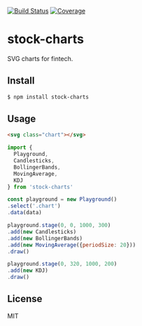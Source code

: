 [![Build Status](https://travis-ci.org/kaelzhang/stock-charts.svg?branch=master)](https://travis-ci.org/kaelzhang/stock-charts)
[![Coverage](https://codecov.io/gh/kaelzhang/stock-charts/branch/master/graph/badge.svg)](https://codecov.io/gh/kaelzhang/stock-charts)
<!-- optional appveyor tst
[![Windows Build Status](https://ci.appveyor.com/api/projects/status/github/kaelzhang/stock-charts?branch=master&svg=true)](https://ci.appveyor.com/project/kaelzhang/stock-charts)
-->
<!-- optional npm version
[![NPM version](https://badge.fury.io/js/stock-charts.svg)](http://badge.fury.io/js/stock-charts)
-->
<!-- optional npm downloads
[![npm module downloads per month](http://img.shields.io/npm/dm/stock-charts.svg)](https://www.npmjs.org/package/stock-charts)
-->
<!-- optional dependency status
[![Dependency Status](https://david-dm.org/kaelzhang/stock-charts.svg)](https://david-dm.org/kaelzhang/stock-charts)
-->

# stock-charts

SVG charts for fintech.

## Install

```sh
$ npm install stock-charts
```

## Usage

```html
<svg class="chart"></svg>
```

```js
import {
  Playground,
  Candlesticks,
  BollingerBands,
  MovingAverage,
  KDJ
} from 'stock-charts'

const playground = new Playground()
.select('.chart')
.data(data)

playground.stage(0, 0, 1000, 300)
.add(new Candlesticks)
.add(new BollingerBands)
.add(new MovingAverage({periodSize: 20}))
.draw()

playground.stage(0, 320, 1000, 200)
.add(new KDJ)
.draw()
```

## License

MIT
